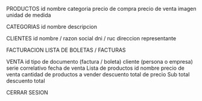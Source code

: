 PRODUCTOS
    id
    nombre
    categoria
    precio de compra
    precio de venta
    imagen
    unidad de medida

CATEGORIAS
    id
    nombre
    descripcion    

CLIENTES
    id
    nombre / razon social
    dni / ruc
    direccion
    representante

FACTURACION
    LISTA DE BOLETAS / FACTURAS 


VENTA
    id
    tipo de documento (factura / boleta)
    cliente (persona o empresa)
    serie
    correlativo
    fecha de venta
    Lista de productos
        id
        nombre
        precio de venta
        cantidad de productos a vender
        descuento
        total de precio
    Sub total
    descuento
    total

CERRAR SESION